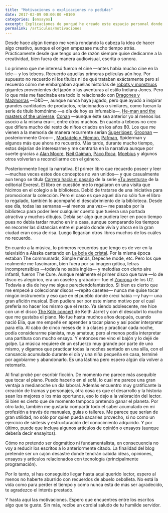 ```yaml
---
title: "Motivaciones o explicaciones no pedidas"
date: 2017-02-09 00:00:00 +0100
categories: [ensayos]
excerpt: Explicaciones de porqué he creado este espacio personal donde publicar y compartir relatos y demás escritos.
permalink: /articulos/motivaciones
---
```

Desde hace algún tiempo me venía rondando la cabeza la idea de hacer algo
creativo, aunque el origen empezase mucho tiempo atrás. Prácticamente desde que
tengo uso de razón siempre quise dedicarme a la creatividad, bien fuera de
manera audiovisual, escrita o sonora.

Lo primero que me interesó fueron el cine —antes había mucho cine en la tele— y
los tebeos. Recuerdo aquellas primeras películas aún hoy. Por supuesto no
recuerdo ni los títulos ni de qué trataban exáctamente pero si recuerdo cómo me
embargaban aquellas historias de [robots y monstruos][robots-monters] gigantes 
provenientes del japón o las aventuras al estilo Indiana Jones. Pero lo que más 
me fascinaba era todo lo relacionado con [Dragones y Mazmorras][dd] —D&D—, 
aunque nunca haya jugado, pero que ayudó a inspirar grandes cantidades de 
productos, relacionados o similares, como fueran la serie de título homónimo 
—a día de hoy es infumable—, [He-man and the masters of the universe][he-man], 
[Conan][conan] —aunque éste sea anterior yo al menos los asocio a la misma era—,
 entre otros muchos. En cuanto a tebeos no creo que difiera mucho del resto de 
niños criados en los años 80. Los que me vienen a la memoria de manera 
recurrente serían [Superlópez][superlopez], [Groonan][groo] —posteriormente Groo—
, [Mortadelo y Filemón][mortadelo], [Pafman][pafman], Spiderman y algunos
más que ahora no recuerdo. Más tarde, durante mucho tiempo, estos dejarían de
interesarme y me centraría en la narrativa aunque por suerte gracias a [Alan
Moore][alan-moore], [Neil Gaiman][neil-gaiman], [Paco Roca][paco-roca], 
[Moebius][moebius] y algunos otros volverían a reconciliarme con el género.

Posteriormente llegó la narrativa. El primer libro que recuerdo poseer y
leer—muchas veces estos dos conceptos no van unidos— y que casualmente aun tengo
se titula [Carrera hacia el pasado][carrera-pasado] de la serie 
[«Tu aventura»][tu-aventura] de la editorial
Everest. El libro en cuestión me lo regalaron en una visita que hicimos en el
colegio a la biblioteca. Debió de tratarse de una iniciativa para promocionar la
colección. Pero el caso es que aquel día no sólo fue el libro lo regalado,
también lo acompañó el descubrimiento de la biblioteca. Desde ese día, todas las
semanas —al menos una vez— me pasaba por la biblioteca para poder leer cualquier
cuento que tuviera una portada atractiva y muchos dibujos. Debía ser algo que
pudiera leer en poco tiempo pues no debía tardar mucho en ir a casa, aunque
comparando los tiempos en recorrer las distancias entre el pueblo donde vivía y
ahora en la gran ciudad eran cosa de risa. Luego llegarían otros libros muchos
de los cuáles no recuerdo.

En cuanto a la música, lo primeros recuerdos que tengo es de ver en la
televisión a Alaska cantando en [La bola de cristal][bola-cristal]. 
Por la misma época estaban The communards, Simple minds, Depeche mode, etc. 
Pero los que realmente me fascinaron, bien fuera por su imagen gótica, 
letras incomprensibles —todavía no sabía inglés— y melodías con cierto aire 
infantil, fueron The Cure. Aunque realmente el primer disco que tuve 
—lo de disco es alegórico, era un casete y grabado— fue el [Zooropa][zooropa] 
de los U2. Todavía a día de hoy me sigue pareciendofantástico. 
Si bien es cierto que me empecé a coleccionar discos —repito
casetes— nunca me quise tocar ningún instrumento y eso que en el pueblo donde
crecí había —y hay— una gran afición musical. Bien pudiera ser por este mismo
motivo por el cual prefería no hacer los mismo que el resto. Ya siendo
adolescente, me hice con un el disco [The Köln concert][koln-concert] de 
Keith Jarret y con él descubrí lo mucho que me gustaba el piano. No fue hasta 
muchos años después, cuando nació Elia, que me empeñé en aprender a tocar piano 
y así poder interpretar para ella. Al cabo de cinco meses de ir a clases y 
practicar cada noche, podía considerarme pianista, muy amateur, pero al menos 
podía interpretar una partitura con mucho ensayo. Y entonces me vino el bajón y 
lo dejé de golpe.
La música requiere de un esfuerzo muy grande por parte de uno mismo, y digamos
que practicar todas la noches sentado en una silla, con el cansancio acumulado
durante el día y una niña pequeña en casa, terminé por agobiarme y abandonarlo.
Es una lástima pero espero algún día volver a retomarlo.

Al final probé por escribir ficción. De momento me parece más asequible que
tocar el piano. Puedo hacerlo en el sofá, lo cual me parece una gran ventaja a 
medianoche un día laboral. Además encuentro muy gratificante la creación de tramas 
y personajes, otra cosa es que el desarrollo y la historia sean los mejores o 
los más oportunos, eso lo dejo a la valoración del lector. Si bien es cierto 
que de momento tampoco pretendo ganar el planeta.
Por otro lado, también me gustaría compartir todo el saber acumulado en mi
profesión a través de manuales, guías o talleres. Me parece que serían de gran
utilidad, no sólo por quien pueda sacarles provecho, si no como un ejercicio de
síntesis y estructuración del conocimiento adquirido. Y por último, puede que 
incluya algunos artículos de opinión o ensayos (aunque debería decir ensayitos).

Cómo no pretendo ser dogmático ni fundamentalista, en consecuencia no voy a
reducir los escritos a lo anteriormente citado. La finalidad del blog pretende
ser un cajón desastre donde tendrán cabida ideas, opiniones, ensayos 
y artículos relacionados con tecnología (principalmente programación).

Por lo tanto, si has conseguido llegar hasta aquí querido lector, espero al menos no haberte
aburrido con recuerdos de abuelo cebolleta. No está la vida como para perder el tiempo y como nunca está de más ser agradecido, te agradezco el interés prestado.

Y hasta aquí las motivaciones. Espero que encuentres entre los escritos algo que te guste. Sin más, recibe un cordial saludo de tu humilde servidor.

[robots-monters]: https://es.wikipedia.org/wiki/Kaiju
[dd]: https://es.wikipedia.org/wiki/Dungeons_%26_Dragons
[he-man]: https://es.wikipedia.org/wiki/He-Man_and_the_Masters_of_the_Universe
[conan]: https://es.wikipedia.org/wiki/Conan_el_B%C3%A1rbaro
[superlopez]: http://www.cachislamar.com/home.htm
[groo]: http://groo.com/
[mortadelo]: http://mortadeloyfilemon.com/
[pafman]: http://www.caninomag.es/pafman-inolvidable-relleno-las-revistas-mortadelo-los-80/
[alan-moore]: https://es.wikipedia.org/wiki/Alan_Moore
[neil-gaiman]: https://es.wikipedia.org/wiki/Neil_Gaiman
[paco-roca]: http://www.pacoroca.com/
[moebius]: https://es.wikipedia.org/wiki/Jean_Giraud
[carrera-pasado]: http://www.tercerafundacion.net/biblioteca/ver/libro/22566
[tu-aventura]: http://librojuegos.org/2013/12/coleccion-la-torre-y-la-flor-tu-aventura/
[bola-cristal]: http://www.rtve.es/television/la-bola-de-cristal/
[zooropa]: http://www.allmusic.com/album/zooropa-mw0000098950
[koln-concert]: http://www.elmundo.es/cultura/2015/01/22/54c001b1e2704ea2028b4591.html
